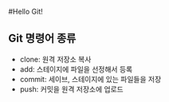 #Hello Git!

## Git 명령어 종류

- clone: 원격 저장소 복사
- add: 스테이지에 파일을 선정해서 등록
- commit: 세이브, 스테이지에 있는 파일들을 저장
- push: 커밋을 원격 저장소에 업로드